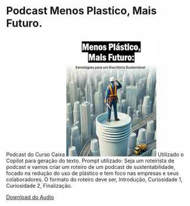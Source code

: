 # Podcast Menos Plastico, Mais Futuro.
Podcast do Curso Caixa
![Imagem Principal](Tarefa2.png)
Utilizado o Copilot para geração do texto.
Prompt utilizado:
Seja um roteirista de podcast e vamos criar um roteiro de um podcast de sustentabilidade, focado na redução do uso de plástico e tem foco nas empresas e seus colaboradores. O formato do roteiro deve ser, Introdução, Curiosidade 1, Curiosidade 2, Finalização.

[Download do Audio](MenosPlasticos_MaisFuturo_Audio)

